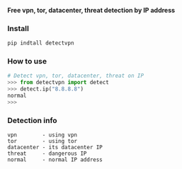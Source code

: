 
**Free vpn, tor, datacenter, threat detection by IP address**

### Install

```bash
pip indtall detectvpn
```

### How to use

```python
# Detect vpn, tor, datacenter, threat on IP
>>> from detectvpn import detect
>>> detect.ip("8.8.8.8")
normal
>>> 

```

### Detection info

```
vpn        - using vpn
tor        - using tor
datacenter - its datacenter IP
threat     - dangerous IP
normal     - normal IP address
```

